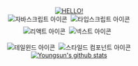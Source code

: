 <div align="center">
  
  <a href="https://git.io/typing-svg">
    <img src="https://readme-typing-svg.demolab.com/?lines=Hello!👋" alt="HELLO!">
  </a>

  <div style="width: 300px; margin: auto; display: flex; flex-wrap: wrap; justify-content: center; gap: 8px;">
    <img src="https://img.shields.io/badge/JavaScript-F7DF1E?style=for-the-badge&logo=JavaScript&logoColor=white" alt="자바스크립트 아이콘">
    <img src="https://img.shields.io/badge/TypeScript-007ACC?style=for-the-badge&logo=typescript&logoColor=white" alt="타입스크립트 아이콘">
    <img src="https://img.shields.io/badge/React-20232A?style=for-the-badge&logo=react&logoColor=61DAFB" alt="리액트 아이콘">
    <img src="https://img.shields.io/badge/Next.js-000?logo=nextdotjs&logoColor=fff&style=for-the-badge" alt="넥스트 아이콘">
    <hr/>
    <img src="https://img.shields.io/badge/Tailwind_CSS-38B2AC?style=for-the-badge&logo=tailwind-css&logoColor=white" alt="테일윈드 아이콘">
    <img src="https://img.shields.io/badge/styled--components-DB7093?style=for-the-badge&logo=styled-components&logoColor=white" alt="스타일드 컴포넌트 아이콘">
  </div>

  <a href="https://github.com/anuraghazra/github-readme-stats">
    <img src="https://github-readme-stats.vercel.app/api?username=choi-youngsun&theme=blue-green" alt="Youngsun's github stats">
  </a>
</div>

